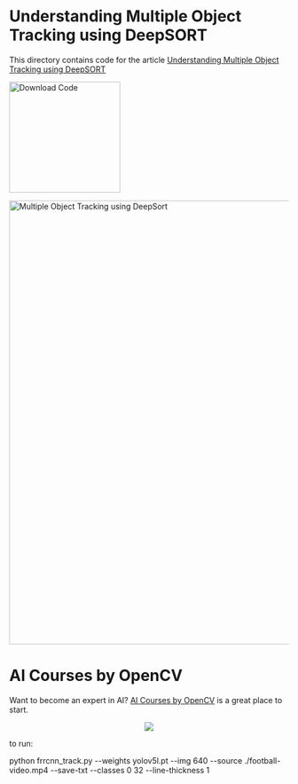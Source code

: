 # Understanding Multiple Object Tracking using DeepSORT

This directory contains code for the article [Understanding Multiple Object Tracking using DeepSORT](https://learnopencv.com/understanding-multiple-object-tracking-using-deepsort/)


[<img src="https://learnopencv.com/wp-content/uploads/2022/07/download-button-e1657285155454.png" alt="Download Code" width="200">](https://www.dropbox.com/sh/9b950v9rpe70pr0/AAAeXNIf21ZBxkMBtVc69XDqa?dl=1)

<img src="https://learnopencv.com/wp-content/uploads/2022/06/04-football-demo.gif" alt="Multiple Object Tracking using DeepSort" width="800">

# AI Courses by OpenCV

Want to become an expert in AI? [AI Courses by OpenCV](https://opencv.org/courses/) is a great place to start. 

<a href="https://opencv.org/courses/">
<p align="center"> 
<img src="https://learnopencv.com/wp-content/uploads/2023/01/AI-Courses-By-OpenCV-Github.png">
</p>
</a>

to run:

python frrcnn_track.py --weights yolov5l.pt  --img 640  --source ./football-video.mp4 --save-txt --classes 0 32 --line-thickness 1


